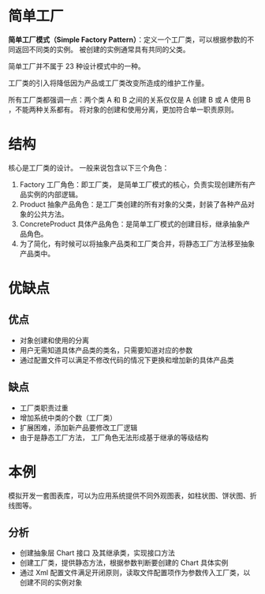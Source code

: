 # 简单工厂

**简单工厂模式（Simple Factory Pattern）**：定义一个工厂类，可以根据参数的不同返回不同类的实例。
被创建的实例通常具有共同的父类。

简单工厂并不属于 23 种设计模式中的一种。

工厂类的引入将降低因为产品或工厂类改变所造成的维护工作量。

所有工厂类都强调一点：两个类 A 和 B 之间的关系仅仅是 A 创建 B 或 A 使用 B ，不能两种关系都有。
将对象的创建和使用分离，更加符合单一职责原则。

# 结构

核心是工厂类的设计。
一般来说包含以下三个角色：

1. Factory 工厂角色：即工厂类， 是简单工厂模式的核心，负责实现创建所有产品实例的内部逻辑。
2. Product 抽象产品角色：是工厂类创建的所有对象的父类，封装了各种产品对象的公共方法。
3. ConcreteProduct 具体产品角色：是简单工厂模式的创建目标，继承抽象产品角色。
4. 为了简化，有时候可以将抽象产品类和工厂类合并，将静态工厂方法移至抽象产品类中。

# 优缺点

## 优点

- 对象创建和使用的分离
- 用户无需知道具体产品类的类名，只需要知道对应的参数
- 通过配置文件可以满足不修改代码的情况下更换和增加新的具体产品类

## 缺点

- 工厂类职责过重
- 增加系统中类的个数（工厂类）
- 扩展困难，添加新产品要修改工厂逻辑
- 由于是静态工厂方法， 工厂角色无法形成基于继承的等级结构

# 本例

模拟开发一套图表库，可以为应用系统提供不同外观图表，如柱状图、饼状图、折线图等。

## 分析

- 创建抽象层 Chart 接口 及其继承类，实现接口方法
- 创建工厂类，提供静态方法，根据参数判断要创建的 Chart 具体实例
- 通过 Xml 配置文件满足开闭原则，读取文件配置项作为参数传入工厂类，以创建不同的实例对象
